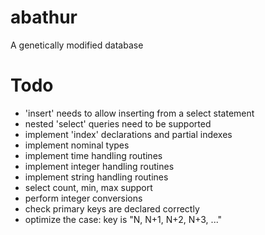 # abathur
A genetically modified database

# Todo
- 'insert' needs to allow inserting from a select statement
- nested 'select' queries need to be supported
- implement 'index' declarations and partial indexes
- implement nominal types
- implement time handling routines
- implement integer handling routines
- implement string handling routines
- select count, min, max support
- perform integer conversions
- check primary keys are declared correctly
- optimize the case: key is "N, N+1, N+2, N+3, ..."
